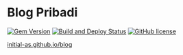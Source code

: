 # Blog Pribadi

[![Gem Version](https://img.shields.io/gem/v/jekyll-theme-chirpy)][gem]
[![Build and Deploy Status](https://github.com/initial-as/blog/actions/workflows/pages-deploy.yml/badge.svg)][CI/CD]
[![GitHub license](https://img.shields.io/github/license/cotes2020/chirpy-starter.svg?color=blue)][mit]

[initial-as.github.io/blog][blog]

[blog]: https://initial-as.github.io/blog
[gem]: https://rubygems.org/gems/jekyll-theme-chirpy
[CI/CD]: https://github.com/initial-as/blog/actions/
[mit]: https://github.com/cotes2020/chirpy-starter/blob/master/LICENSE
